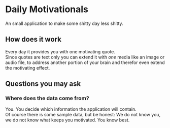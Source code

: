 # Daily Motivationals

An small application to make some shitty day less shitty.


## How does it work

Every day it provides you with one motivating quote.  
Since quotes are text only you can extend it with *one* media like an image or audio file, to address another portion of your brain and therefor even extend the motivating effect.


## Questions you may ask

### Where does the data come from?

You. You decide which information the application will contain.  
Of course there is some sample data, but be honest: We do not know you, we do not know what keeps you motivated. You know best.
